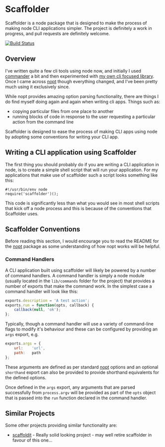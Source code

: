 # Scaffolder

Scaffolder is a node package that is designed to make the process of making node CLI applications simpler.  The project is definitely a work in progress, and pull requests are definitely welcome.

<a href="http://travis-ci.org/#!/DamonOehlman/scaffolder"><img src="https://secure.travis-ci.org/DamonOehlman/scaffolder.png" alt="Build Status"></a>

## Overview

I've written quite a few cli tools using node now, and initially I used [commander](https://github.com/visionmedia/commander.js) a bit and then experimented with [my own cli focused library](https://github.com/DamonOehlman/climate).  Once I came across [nopt](https://github.com/isaacs/nopt) though everything changed, and I've been pretty much using it exclusively since.

While nopt provides amazing option parsing functionality, there are things I do find myself doing again and again when writing cli apps.  Things such as:

- copying particular files from one place to another
- running blocks of code in response to the user requesting a particular action from the command line

Scaffolder is designed to ease the process of making CLI apps using node by adopting some conventions for writing your CLI app.

## Writing a CLI application using Scaffolder

The first thing you should probably do if you are writing a CLI application in node, is to create a simple shell script that will run your application.  For my applications that make use of scaffolder such a script looks something like this:

```
#!/usr/bin/env node
require('scaffolder')();
```

This code is significantly less than what you would see in most shell scripts that kick off a node process and this is because of the conventions that Scaffolder uses.

## Scaffolder Conventions

Before reading this section, I would encourage you to read the README for the [nopt](https://github.com/isaacs/nopt) package as some understanding of how nopt works will be helpful.

### Command Handlers

A CLI application built using scaffolder will likely be powered by a number of command handlers.  A command handler is simply a node module (usually located in the `lib/commands` folder for the project) that provides a number of exports that make the command work.  In the simplest case a command handler will look like this:

```js
exports.description = 'A test action';
exports.run = function(opts, callback) {
    callback(null, 'ok');
};
```

Typically, though a command handler will use a variety of command-line flags to modify it's behaviour and these can be configured by providing an `args` export, e.g.

```js
exports.args = {
    url:    'url',
    path:   path
};
```

These arguments are defined as per standard [nopt](https://github.com/isaacs/nopt) options and an optional `shorthand` export can also be provided to provide shorthand equivalents for the defined options.

Once defined in the `args` export, any arguments that are parsed successfully from `process.argv` will be provided as part of the `opts` object that is passed into the `run` function declared in the command handler.

## Similar Projects

Some other projects providing similar functionality are:

- [scaffoldit](https://github.com/crcn/node-scaffoldit) - Really solid looking project - may well retire scaffolder in favour of this one...